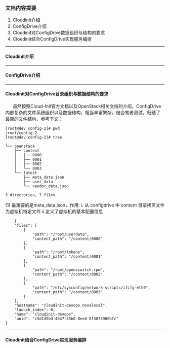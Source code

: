 ### 文档内容提要 ###
1. Cloudinit介绍
2. ConfigDrive介绍
3. Cloudinit对ConfigDrive数据组织与结构的要求
4. Cloudinit结合ConfigDrive实现服务编排

___
#### Cloudinit介绍 ####
___
#### ConfigDrive介绍 ####
___
#### Cloudinit对ConfigDrive目录组织与数据结构的要求 ####
       虽然按照Cloud-Init官方文档以及OpenStack相关文档的介绍，ConfigDrive内部复杂的文件系统组织以及数据结构，相当丰富繁杂。结合笔者测试，归结了
最简的文件结构，参考下文：
```
[root@dev config-2]# pwd
/root/config-2
[root@dev config-2]# tree
.
└── openstack
    ├── content
    │   ├── 0000
    │   ├── 0001
    │   ├── 0002
    │   └── 0003
    └── latest
        ├── meta_data.json
        ├── user_data
        └── vendor_data.json

3 directories, 7 files
```
(1) 最重要的是meta_data.json，作用:
i. 从 configdrive 中 content 目录拷贝文件为虚拟机特定文件
ii.定义了虚拟机的基本配置信息
``` 
    {
    "files": [
        {
            "path": "/root/userdata",
            "content_path": "/content/0000"
        },
        {
            "path": "/root/tokens",
            "content_path": "/content/0001"
        },
        {
            "path": "/root/openvswitch.rpm",
            "content_path": "/content/0002"
        },
        {
            "path": "/etc/sysconfig/network-scripts/ifcfg-eth0",
            "content_path": "/content/0003"
        }
    ],
    "hostname": "cloudinit-devops.novalocal",
    "launch_index": 0,
    "name": "cloudinit-devops",
    "uuid": "c5d1d5bd-4847-45b0-8ee4-8f3075900bfc"
}
```
___
#### Cloudinit结合ConfigDrive实现服务编排 ####
